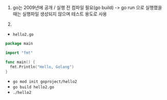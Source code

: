  1. go는 2009년에 공개 / 실행 전 컴파일 필요(go build) -> go run 으로 실행했을 때는 실행파일 생성되지 않으며 테스트 용도로 사용

 2. 

- `hello2.go` 
 ```go
 package main

 import "fmt"

 func main() {
   fmt.Println("Hello, Golang")
}
```

- `go mod init goproject/hello2`
- `go build hello2.go`
- `./hello2`
